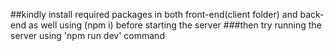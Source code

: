 ##kindly install required packages in both front-end(client folder) and back-end as well using (npm i) before starting the server
###then try running the server using 'npm run dev' command
